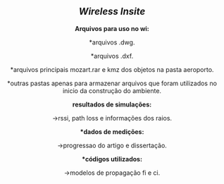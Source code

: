 <head> </head>
<article align='center'><h1><i> Wireless Insite </i></h1>

<b>Arquivos para uso no wi:</b>

*arquivos .dwg.

*arquivos .dxf.

*arquivos principais mozart.rar e kmz dos objetos na pasta aeroporto.

*outras pastas apenas para armazenar arquivos que foram utilizados no inicio da construção do ambiente.

<b>resultados de simulações:</b>
<p>->rssi, path loss e informações dos raios.</p>
<p> </p>

<b>*dados de medições:</b>
<p>->progressao do artigo e dissertação.</p>
<p> </p>

<b>*códigos utilizados:</b>
<p>->modelos de propagação fi e ci.</p>
<p> </p>
